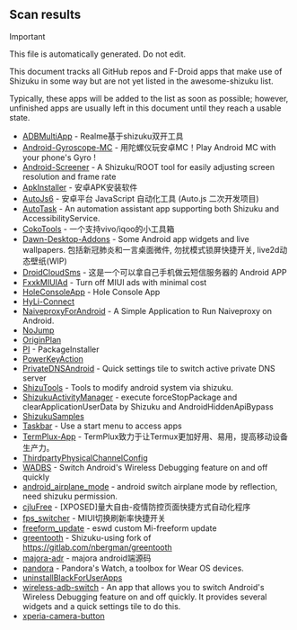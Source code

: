 ## Scan results
> [!IMPORTANT]
> This file is automatically generated. Do not edit.

This document tracks all GitHub repos and F-Droid apps that make use of Shizuku in some way but are not yet listed in the awesome-shizuku list.

Typically, these apps will be added to the list as soon as possible; however, unfinished apps are usually left in this document until they reach a usable state.

 * [ADBMultiApp](https://github.com/Mobsama/ADBMultiApp) - Realme基于shizuku双开工具
 * [Android-Gyroscope-MC](https://github.com/WuDi-ZhanShen/Android-Gyroscope-MC) - 用陀螺仪玩安卓MC！Play Android MC with your phone's Gyro !
 * [Android-Screener](https://github.com/jiesou/Android-Screener) - A Shizuku/ROOT tool for easily adjusting screen resolution and frame rate
 * [ApkInstaller](https://github.com/Tokyonth/ApkInstaller) - 安卓APK安装软件
 * [AutoJs6](https://github.com/SuperMonster003/AutoJs6) - 安卓平台 JavaScript 自动化工具 (Auto.js 二次开发项目)
 * [AutoTask](https://github.com/xjunz/AutoTask) - An automation assistant app supporting both Shizuku and AccessibilityService.
 * [CokoTools](https://github.com/Yorick-Ryu/CokoTools) - 一个支持vivo/iqoo的小工具箱
 * [Dawn-Desktop-Addons](https://github.com/Dawncraft/Dawn-Desktop-Addons) - Some Android app widgets and live wallpapers. 包括新冠肺炎和一言桌面微件, 勿扰模式锁屏快捷开关, live2d动态壁纸(WIP)
 * [DroidCloudSms](https://github.com/xfl12345/DroidCloudSms) - 这是一个可以拿自己手机做云短信服务器的 Android APP
 * [FxxkMIUIAd](https://github.com/qhy040404/FxxkMIUIAd) - Turn off MIUI ads with minimal cost
 * [HoleConsoleApp](https://github.com/zmide/HoleConsoleApp) - Hole Console App
 * [HyLi-Connect](https://github.com/A-JiuA/HyLi-Connect)
 * [NaiveproxyForAndroid](https://github.com/Dobiec/NaiveproxyForAndroid) - A Simple Application to Run Naiveproxy on Android.
 * [NoJump](https://github.com/Mufanc/NoJump)
 * [OriginPlan](https://github.com/ItosEO/OriginPlan)
 * [PI](https://github.com/SanmerApps/PI) - PackageInstaller
 * [PowerKeyAction](https://github.com/ryuunoakaihitomi/PowerKeyAction)
 * [PrivateDNSAndroid](https://github.com/karasevm/PrivateDNSAndroid) - Quick settings tile to switch active private DNS server
 * [ShizuTools](https://github.com/legendsayantan/ShizuTools) - Tools to modify android system via shizuku.
 * [ShizukuActivityManager](https://github.com/kzaemrio/ShizukuActivityManager) - execute forceStopPackage and clearApplicationUserData by Shizuku and AndroidHiddenApiBypass
 * [ShizukuSamples](https://github.com/LinerSRT/ShizukuSamples)
 * [Taskbar](https://github.com/farmerbb/Taskbar) - Use a start menu to access apps
 * [TermPlux-App](https://github.com/TermPlux/TermPlux-App) - TermPlux致力于让Termux更加好用、易用，提高移动设备生产力。
 * [ThirdpartyPhysicalChannelConfig](https://github.com/takusan23/ThirdpartyPhysicalChannelConfig)
 * [WADBS](https://github.com/Smooth-E/wireless-adb-switch) - Switch Android's Wireless Debugging feature on and off quickly
 * [android_airplane_mode](https://github.com/lalakii/android_airplane_mode) - android switch airplane mode by reflection, need shizuku permission.
 * [cjluFree](https://github.com/zxy19/cjluFree) - [XPOSED]量大自由-疫情防控页面快捷方式自动化程序
 * [fps_switcher](https://github.com/AlphaBoom/fps_switcher) - MIUI切换刷新率快捷开关
 * [freeform_update](https://github.com/eswd04/freeform_update) - eswd custom Mi-freeform update
 * [greentooth](https://github.com/qwerty12/greentooth) - Shizuku-using fork of https://gitlab.com/nbergman/greentooth
 * [majora-adr](https://github.com/yint-tech/majora-adr) - majora android端源码
 * [pandora](https://github.com/maisymoe/pandora) - Pandora's Watch, a toolbox for Wear OS devices.
 * [uninstallBlackForUserApps](https://github.com/sbmatch/uninstallBlackForUserApps)
 * [wireless-adb-switch](https://github.com/Smooth-E/wireless-adb-switch) - An app that allows you to switch Android's Wireless Debugging feature on and off quickly. It provides several widgets and a quick settings tile to do this.
 * [xperia-camera-button](https://github.com/aaronkh/xperia-camera-button)
